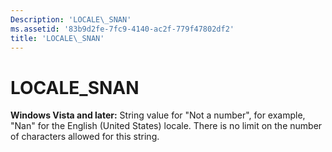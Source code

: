 ```yaml
---
Description: 'LOCALE\_SNAN'
ms.assetid: '83b9d2fe-7fc9-4140-ac2f-779f47802df2'
title: 'LOCALE\_SNAN'
---
```


# LOCALE\_SNAN

**Windows Vista and later:** String value for "Not a number", for example, "Nan" for the English (United States) locale. There is no limit on the number of characters allowed for this string.

 

 



